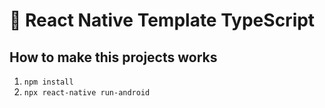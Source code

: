 # :space_invader: React Native Template TypeScript

## How to make this projects works

1.  `npm install`
2.  `npx react-native run-android`